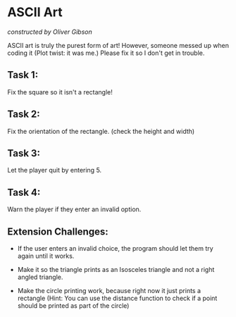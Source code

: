 # ASCII Art
*constructed by Oliver Gibson*

ASCII art is truly the purest form of art! However, someone messed up when coding it (Plot twist: it was me.) Please fix it so I don't get in trouble.

## Task 1:

Fix the square so it isn't a rectangle!

## Task 2:

Fix the orientation of the rectangle. (check the height and width)

## Task 3:

Let the player quit by entering 5.

## Task 4:

Warn the player if they enter an invalid option.

## Extension Challenges:

- If the user enters an invalid choice, the program should let them try again until it works.

- Make it so the triangle prints as an Isosceles triangle and not a right angled triangle.

- Make the circle printing work, because right now it just prints a rectangle (Hint: You can use the distance function to check if a point should be printed as part of the circle)